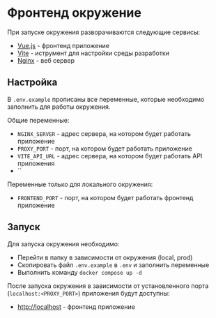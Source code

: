 # Фронтенд окружение

При запуске окружения разворачиваются следующие сервисы:

- [Vue.js](https://vuejs.org/) - фронтенд приложение
- [Vite](https://vitejs.dev/) - иструмент для настройки среды разработки
- [Nginx](https://nginx.org/) - веб сервер

## Настройка

В `.env.example` прописаны все переменные, которые необходимо заполнить для работы окружения.

Общие переменные:

- `NGINX_SERVER` - адрес сервера, на котором будет работать приложение
- `PROXY_PORT` - порт, на котором будет работать приложение
- `VITE_API_URL` - адрес сервера, на котором будет работать API приложения
- ``

Переменные только для локального окружения:

- `FRONTEND_PORT` - порт, на котором будет работать фронтенд приложение

## Запуск

Для запуска окружения необходимо:

- Перейти в папку в зависимости от окружения (local, prod)
- Скопировать файл `.env.example` в `.env` и заполнить переменные
- Выполнить команду `docker compose up -d`

После запуска окружения в зависимости от установленного порта (`localhost:<PROXY_PORT>`) приложения будут доступны:

- [http://localhost](http://localhost) - фронтенд приложение
